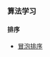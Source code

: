 ### 算法学习
#### 排序
- [冒泡排序](https://github.com/ASkyBig/my-algorithms/blob/master/src/sort/%E5%86%92%E6%B3%A1%E6%8E%92%E5%BA%8F.md)
